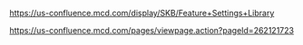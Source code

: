 https://us-confluence.mcd.com/display/SKB/Feature+Settings+Library

https://us-confluence.mcd.com/pages/viewpage.action?pageId=262121723
